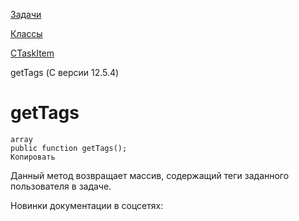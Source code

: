[Задачи](/api_help/tasks/index.php)

[Классы](/api_help/tasks/classes/index.php)

[CTaskItem](/api_help/tasks/classes/ctaskitem/index.php)

getTags (С версии 12.5.4)

getTags
=======

```
array
public function getTags();
Копировать
```

Данный метод возвращает массив, содержащий теги заданного пользователя в задаче.

Новинки документации в соцсетях: